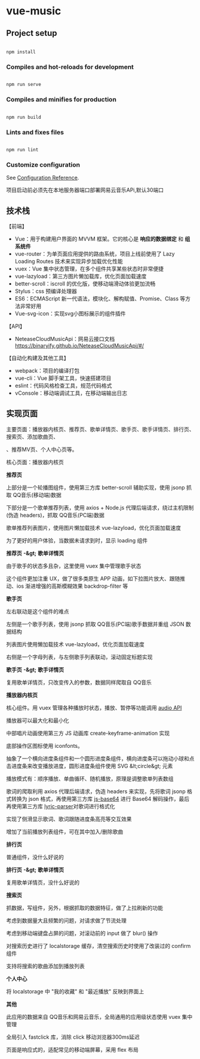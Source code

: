 # vue-music

## Project setup

```

npm install

```

### Compiles and hot-reloads for development

```

npm run serve

```

### Compiles and minifies for production

```

npm run build

```

### Lints and fixes files

```

npm run lint

```

### Customize configuration

See [Configuration Reference](https://cli.vuejs.org/config/).

项目启动前必须先在本地服务器端口部署网易云音乐APi,默认30端口

## **技术栈**

【前端】

- Vue：用于构建用户界面的 MVVM 框架。它的核心是 **响应的数据绑定** 和 **组系统件**
- vue-router：为单页面应用提供的路由系统，项目上线前使用了 Lazy Loading Routes 技术来实现异步加载优化性能
- vuex：Vue 集中状态管理，在多个组件共享某些状态时非常便捷
- vue-lazyload：第三方图片懒加载库，优化页面加载速度
- better-scroll：iscroll 的优化版，使移动端滑动体验更加流畅
- Stylus：css 预编译处理器
- ES6：ECMAScript 新一代语法，模块化、解构赋值、Promise、Class 等方法非常好用
- Vue-svg-icon：实现svg小图标展示的组件插件

【API】

- NeteaseCloudMusicApi：网易云接口文档 https://binaryify.github.io/NeteaseCloudMusicApi/#/

【自动化构建及其他工具】

- webpack：项目的编译打包
- vue-cli：Vue 脚手架工具，快速搭建项目
- eslint：代码风格检查工具，规范代码格式
- vConsole：移动端调试工具，在移动端输出日志

## **实现页面**

主要页面：播放器内核页、推荐页、歌单详情页、歌手页、歌手详情页、排行页、搜索页、添加歌曲页、

、推荐MV页、个人中心页等。

核心页面：播放器内核页

**推荐页**

上部分是一个轮播图组件，使用第三方库 better-scroll 辅助实现，使用 jsonp 抓取 QQ音乐(移动端)数据

下部分是一个歌单推荐列表，使用 axios + Node.js 代理后端请求，绕过主机限制 (伪造 headers)，抓取 QQ音乐(PC端)数据

歌单推荐列表图片，使用图片懒加载技术 vue-lazyload，优化页面加载速度

为了更好的用户体验，当数据未请求到时，显示 loading 组件

**推荐页**  **-\&gt;**  **歌单详情页**

由于歌手的状态多且杂，这里使用 vuex 集中管理歌手状态

这个组件更加注重 UX，做了很多类原生 APP 动画，如下拉图片放大、跟随推动、ios 渐进增强的高斯模糊效果 backdrop-filter 等

**歌手页**

左右联动是这个组件的难点

左侧是一个歌手列表，使用 jsonp 抓取 QQ音乐(PC端)歌手数据并重组 JSON 数据结构

列表图片使用懒加载技术 vue-lazyload，优化页面加载速度

右侧是一个字母列表，与左侧歌手列表联动，滚动固定标题实现

**歌手页**  **-\&gt;**  **歌手详情页**

复用歌单详情页，只改变传入的参数，数据同样爬取自 QQ音乐

**播放器内核页**

核心组件。用 vuex 管理各种播放时状态，播放、暂停等功能调用 [audio API](http://www.w3school.com.cn/tags/html_ref_audio_video_dom.asp)

播放器可以最大化和最小化

中部唱片动画使用第三方 JS 动画库 create-keyframe-animation 实现

底部操作区图标使用 iconfonts。

抽象了一个横向进度条组件和一个圆形进度条组件，横向进度条可以拖动小球和点击进度条来改变播放进度，圆形进度条组件使用 SVG \&lt;circle\&gt; 元素

播放模式有：顺序播放、单曲循环、随机播放，原理是调整歌单列表数组

歌词的爬取利用 axios 代理后端请求，伪造 headers 来实现，先将歌词 jsonp 格式转换为 json 格式，再使用第三方库 [js-base64](https://github.com/dankogai/js-base64) 进行 Base64 解码操作，最后再使用第三方库 [lyric-parser](https://github.com/ustbhuangyi/lyric-parser)对歌词进行格式化

实现了侧滑显示歌词、歌词跟随进度条高亮等交互效果

增加了当前播放列表组件，可在其中加入/删除歌曲

**排行页**

普通组件，没什么好说的

**排行页**  **-\&gt;**  **歌单详情页**

复用歌单详情页，没什么好说的

**搜索页**

抓数据，写组件，另外，根据抓取的数据特征，做了上拉刷新的功能

考虑到数据量大且频繁的问题，对请求做了节流处理

考虑到移动端键盘占屏的问题，对滚动前的 input 做了 blur() 操作

对搜索历史进行了 localstorage 缓存，清空搜索历史时使用了改装过的 confirm 组件

支持将搜索的歌曲添加到播放列表

**个人中心**

将 localstorage 中 &quot;我的收藏&quot; 和 &quot;最近播放&quot; 反映到界面上

**其他**

此应用的数据来自 QQ音乐和网易云音乐，全局通用的应用级状态使用 vuex 集中管理

全局引入 fastclick 库，消除 click 移动浏览器300ms延迟

页面是响应式的，适配常见的移动端屏幕，采用 flex 布局